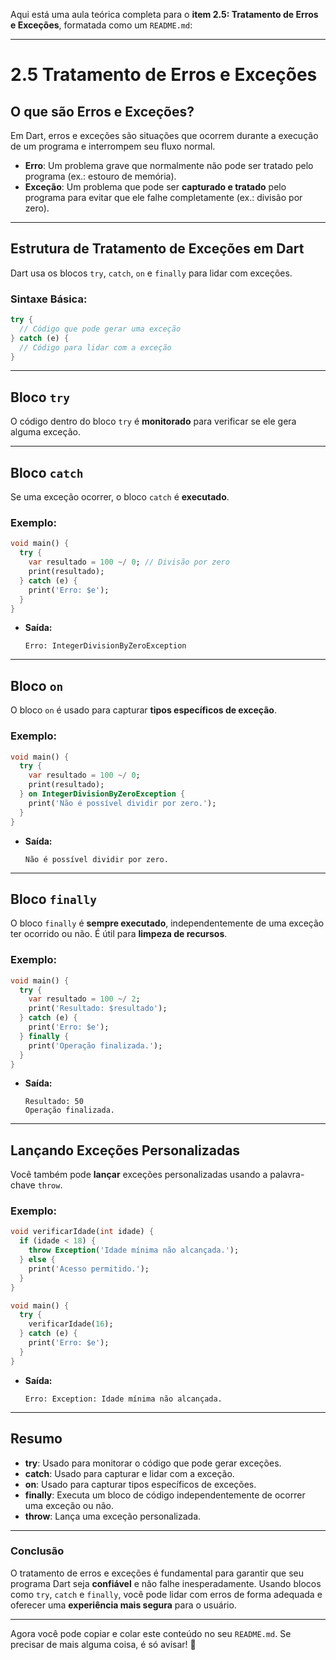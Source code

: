 Aqui está uma aula teórica completa para o **item 2.5: Tratamento de Erros e Exceções**, formatada como um `README.md`:

---

# **2.5 Tratamento de Erros e Exceções**

## **O que são Erros e Exceções?**
Em Dart, erros e exceções são situações que ocorrem durante a execução de um programa e interrompem seu fluxo normal.  
- **Erro**: Um problema grave que normalmente não pode ser tratado pelo programa (ex.: estouro de memória).
- **Exceção**: Um problema que pode ser **capturado e tratado** pelo programa para evitar que ele falhe completamente (ex.: divisão por zero).

---

## **Estrutura de Tratamento de Exceções em Dart**

Dart usa os blocos `try`, `catch`, `on` e `finally` para lidar com exceções.

### **Sintaxe Básica:**

```dart
try {
  // Código que pode gerar uma exceção
} catch (e) {
  // Código para lidar com a exceção
}
```

---

## **Bloco `try`**
O código dentro do bloco `try` é **monitorado** para verificar se ele gera alguma exceção.

---

## **Bloco `catch`**
Se uma exceção ocorrer, o bloco `catch` é **executado**.

### **Exemplo:**

```dart
void main() {
  try {
    var resultado = 100 ~/ 0; // Divisão por zero
    print(resultado);
  } catch (e) {
    print('Erro: $e');
  }
}
```
- **Saída:**
  ```
  Erro: IntegerDivisionByZeroException
  ```

---

## **Bloco `on`**
O bloco `on` é usado para capturar **tipos específicos de exceção**.

### **Exemplo:**

```dart
void main() {
  try {
    var resultado = 100 ~/ 0;
    print(resultado);
  } on IntegerDivisionByZeroException {
    print('Não é possível dividir por zero.');
  }
}
```
- **Saída:**
  ```
  Não é possível dividir por zero.
  ```

---

## **Bloco `finally`**
O bloco `finally` é **sempre executado**, independentemente de uma exceção ter ocorrido ou não. É útil para **limpeza de recursos**.

### **Exemplo:**

```dart
void main() {
  try {
    var resultado = 100 ~/ 2;
    print('Resultado: $resultado');
  } catch (e) {
    print('Erro: $e');
  } finally {
    print('Operação finalizada.');
  }
}
```
- **Saída:**
  ```
  Resultado: 50
  Operação finalizada.
  ```

---

## **Lançando Exceções Personalizadas**
Você também pode **lançar** exceções personalizadas usando a palavra-chave `throw`.

### **Exemplo:**

```dart
void verificarIdade(int idade) {
  if (idade < 18) {
    throw Exception('Idade mínima não alcançada.');
  } else {
    print('Acesso permitido.');
  }
}

void main() {
  try {
    verificarIdade(16);
  } catch (e) {
    print('Erro: $e');
  }
}
```
- **Saída:**
  ```
  Erro: Exception: Idade mínima não alcançada.
  ```

---

## **Resumo**
- **try**: Usado para monitorar o código que pode gerar exceções.
- **catch**: Usado para capturar e lidar com a exceção.
- **on**: Usado para capturar tipos específicos de exceções.
- **finally**: Executa um bloco de código independentemente de ocorrer uma exceção ou não.
- **throw**: Lança uma exceção personalizada.

---

### **Conclusão**
O tratamento de erros e exceções é fundamental para garantir que seu programa Dart seja **confiável** e não falhe inesperadamente. Usando blocos como `try`, `catch` e `finally`, você pode lidar com erros de forma adequada e oferecer uma **experiência mais segura** para o usuário.

---

Agora você pode copiar e colar este conteúdo no seu `README.md`. Se precisar de mais alguma coisa, é só avisar! 🚀